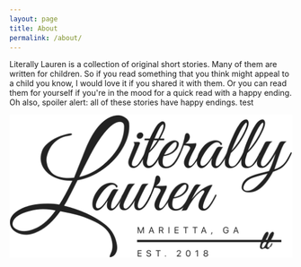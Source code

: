 ```yaml
---
layout: page
title: About
permalink: /about/
---
```


Literally Lauren is a collection of original short stories. Many of them are written for children.  So if you read something that you think might appeal to a child you know, I would love it if you shared it with them. Or you can read them for yourself if you're in the mood for a quick read with a happy ending. Oh also, spoiler alert: all of these stories have happy endings. test

![](/assets/ll-logo.svg)